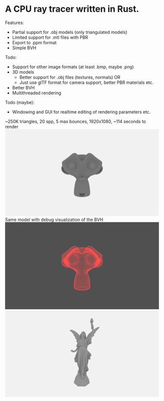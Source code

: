 # A CPU ray tracer written in Rust.

Features:
- Partial support for .obj models (only triangulated models)
- Limited support for .mtl files with PBR
- Export to .ppm format
- Simple BVH

Todo:
- Support for other image formats (at least .bmp, maybe .png)
- 3D models
    - Better support for .obj files (textures, normals) OR
    - Just use glTF format for camera support, better PBR materials etc.
- Better BVH
- Multithreaded rendering

Todo (maybe):
- Windowing and GUI for realtime editing of rendering parameters etc.

~250K triangles, 20 spp, 5 max bounces, 1920x1080, ~114 seconds to render
![](suzanne_250k.png)
Same model with debug visualization of the BVH
![](suzanne_250k_debug.png)
![](lucy.png)

